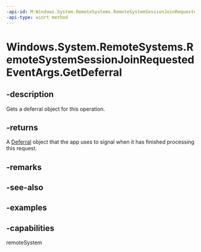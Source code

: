 ```yaml
---
-api-id: M:Windows.System.RemoteSystems.RemoteSystemSessionJoinRequestedEventArgs.GetDeferral
-api-type: winrt method
---
```


<!-- Method syntax.
public Deferral RemoteSystemSessionJoinRequestedEventArgs.GetDeferral()
-->

# Windows.System.RemoteSystems.RemoteSystemSessionJoinRequestedEventArgs.GetDeferral

## -description
Gets a deferral object for this operation.

## -returns
A [Deferral](https://docs.microsoft.com/uwp/api/windows.foundation.deferral) object that the app uses to signal when it has finished processing this request.

## -remarks

## -see-also

## -examples


## -capabilities
remoteSystem
